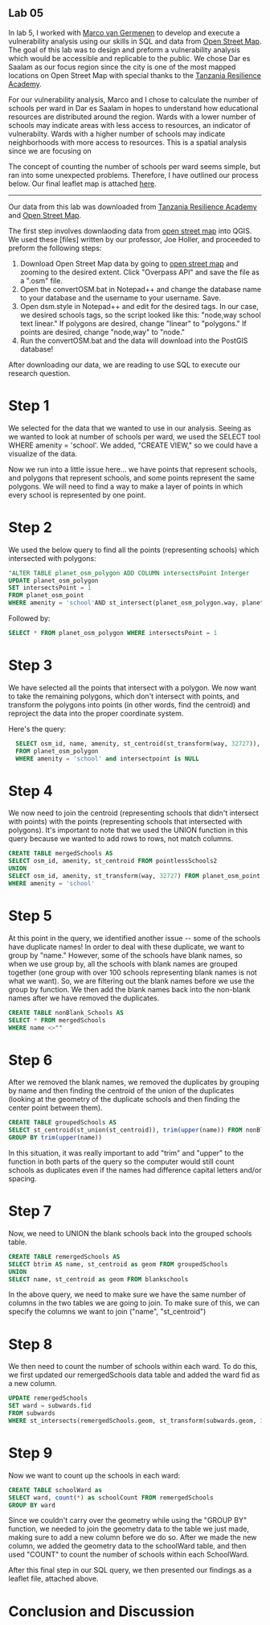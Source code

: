 

## Lab 05



In lab 5, I worked with [Marco van Germenen](https://marcovg.github.io/) to develop and execute a vulnerability analysis using our skills in SQL and data from [Open Street Map](https://www.openstreetmap.org/). The goal of this lab was to design and preform a vulnerability analysis which would be accessible and replicable to the public. We chose Dar es Saalam as our focus region since the city is one of the most mapped locations on Open Street Map with special thanks to the [Tanzania Resilience Academy](https://resilienceacademy.ac.tz/). 

For our vulnerability analysis, Marco and I chose to calculate the number of schools per ward in Dar es Saalam in hopes to understand how educational resources are distributed around the region. Wards with a lower number of schools may indicate areas with less access to resources, an indicator of vulnerabilty. Wards with a higher number of schools may indicate neighborhoods with more access to resources. This is a spatial analysis since we are focusing on 




The concept of counting the number of schools per ward seems simple, but ran into some unexpected problems. Therefore, I have outlined our process below. Our final leaflet map is attached [here](dsmmap).

---------------------------------------------------------------------------------------------------------------

Our data from this lab was downloaded from [Tanzania Resilience Academy](https://resilienceacademy.ac.tz/) and [Open Street Map](https://www.openstreetmap.org/). 

The first step involves downlaoding data from [open street map](https://www.openstreetmap.org/) into QGIS. We used these [files] written by our professor, Joe Holler, and proceeded to preform the following steps:
1. Download Open Street Map data by going to [open street map](https://www.openstreetmap.org/) and zooming to the desired    extent. Click "Overpass API" and save the file as a ".osm" file. 
2. Open the convertOSM.bat in Notepad++ and change the database name to your database and the username to your username. Save.
3. Open dsm.style in Notepad++ and edit for the desired tags. In our case, we desired schools tags, so the script looked    like this: 
        "node,way     school      text       linear." 
If polygons are desired, change "linear" to "polygons." If points are desired, change "node,way" to "node."
4. Run the convertOSM.bat and the data will download into the PostGIS database!
  

After downloading our data, we are reading to use SQL to execute our research question. 

# Step 1
We selected for the data that we wanted to use in our analysis. Seeing as we wanted to look at number of schools per ward, we used the SELECT tool WHERE amenity = 'school'. We added, "CREATE VIEW," so we could have a visualize of the data.

Now we run into a little issue here... we have points that represent schools, and polygons that represent schools, and some points represent the same polygons. We will need to find a way to make a layer of points in which every school is
represented by one point.

# Step 2
We used the below query to find all the points (representing schools) which intersected with polygons:

```sql
"ALTER TABLE planet_osm_polygon ADD COLUMN intersectsPoint Interger
UPDATE planet_osm_polygon
SET intersectsPoint = 1
FROM planet_osm_point
WHERE amenity = 'school'AND st_intersect(planet_osm_polygon.way, planet_osm_point.way)
```

Followed by: 
```sql
SELECT * FROM planet_osm_polygon WHERE intersectsPoint = 1
```

# Step 3
We have selected all the points that intersect with a polygon. We now want to take the remaining polygons, which don't intersect with points, and transform the polygons into points (in other words, find the centroid) and reproject the data into the proper coordinate system. 

Here's the query:

```sql
  SELECT osm_id, name, amenity, st_centroid(st_transform(way, 32727)), intersectsPoint
  FROM planet_osm_polygon
  WHERE amenity = 'school' and intersectpoint is NULL
  ```

# Step 4
We now need to join the centroid (representing schools that didn't intersect with points) with the points (representing schools that intersected with polygons). It's important to note that we used the UNION function in this query because we wanted to add rows to rows, not match columns. 

```sql
CREATE TABLE mergedSchools AS
SELECT osm_id, amenity, st_centroid FROM pointlessSchools2
UNION
SELECT osm_id, amenity, st_transform(way, 32727) FROM planet_osm_point
WHERE amenity = 'school'
```
# Step 5
At this point in the query, we identified another issue -- some of the schools have duplicate names! In order to deal with these duplicate, we want to group by "name." However, some of the schools have blank names, so when we use group by, all the schools with blank names are grouped together (one group with over 100 schools representing blank names is not what
we want). So, we are filtering out the blank names before we use the group by function. We then add the blank names back into the non-blank names after we have removed the duplicates.

```sql
CREATE TABLE nonBlank_Schools AS
SELECT * FROM mergedSchools
WHERE name <>""
```

# Step 6
After we removed the blank names, we removed the duplicates by grouping by name and then finding the centroid of the union of the duplicates (looking at the geometry of the duplicate schools and then finding the center point between them).

```sql
CREATE TABLE groupedSchools AS
SELECT st_centroid(st_union(st_centroid)), trim(upper(name)) FROM nonBlank_Schools
GROUP BY trim(upper(name))
```

In this situation, it was really important to add "trim" and "upper" to the function in both parts of the query so the computer would still count schools as duplicates even if the names had difference capital letters and/or spacing.

# Step 7
Now, we need to UNION the blank schools back into the grouped schools table.

```sql
CREATE TABLE remergedSchools AS
SELECT btrim AS name, st_centroid as geom FROM groupedSchools
UNION
SELECT name, st_centroid as geom FROM blankschools
```

In the above query, we need to make sure we have the same number of columns in the two tables we are going to join. To make sure of this, we can specify the columns we want to join ("name", "st_centroid")

# Step 8
We then need to count the number of schools within each ward. To do this, we
first updated our remergedSchools data table and added the ward fid as a new column.

```sql
UPDATE remergedSchools
SET ward = subwards.fid
FROM subwards
WHERE st_intersects(remergedSchools.geom, st_transform(subwards.geom, 32727))
```

# Step 9
Now we want to count up the schools in each ward:

```sql
CREATE TABLE schoolWard as
SELECT ward, count(*) as schoolCount FROM remergedSchools
GROUP BY ward
```

Since we couldn't carry over the geometry while using the "GROUP BY" function, we needed to join the geometry data to the table we just made, making sure to add a new column before we do so. After we made the new column, we added the geometry data to the schoolWard table, and then used "COUNT" to count the number of schools within each SchoolWard. 

After this final step in our SQL query, we then presented our findings as a leaflet file, attached above.

# Conclusion and Discussion



